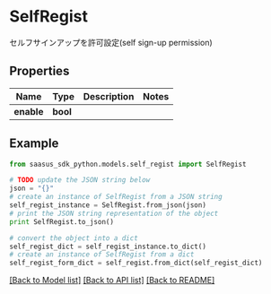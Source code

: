# SelfRegist

セルフサインアップを許可設定(self sign-up permission)

## Properties
Name | Type | Description | Notes
------------ | ------------- | ------------- | -------------
**enable** | **bool** |  | 

## Example

```python
from saasus_sdk_python.models.self_regist import SelfRegist

# TODO update the JSON string below
json = "{}"
# create an instance of SelfRegist from a JSON string
self_regist_instance = SelfRegist.from_json(json)
# print the JSON string representation of the object
print SelfRegist.to_json()

# convert the object into a dict
self_regist_dict = self_regist_instance.to_dict()
# create an instance of SelfRegist from a dict
self_regist_form_dict = self_regist.from_dict(self_regist_dict)
```
[[Back to Model list]](../README.md#documentation-for-models) [[Back to API list]](../README.md#documentation-for-api-endpoints) [[Back to README]](../README.md)



